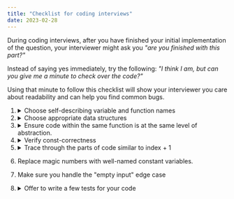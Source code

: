 ```yaml
---
title: "Checklist for coding interviews"
date: 2023-02-28
---
```

During coding interviews, after you have finished your initial implementation of the question, your interviewer might ask you _"are you finished with this part?"_

Instead of saying yes immediately, try the following:
_"I think I am, but can you give me a minute to check over the code?"_

Using that minute to follow this checklist will show your interviewer you care about readability and can help you find common bugs.

1. <details>
    <summary> Choose self-describing variable and function names </summary>

    For variable names, string together 2-4 words to describe the data. For example, `activeUsers` or `indexOfMaxHeight`. I like to use variables similar to `numFoo` or `isBar` for variables representing counts and booleans, respectively. For functions, use the "verb + noun" pattern. For example, `getThing()` or `isBar()`.

    Generally, avoid single-character names like `x`, unless you use `i` as a loop index for a small (2-5 line) singly-nested loop.
    </details>

2. <details>
    <summary> Choose appropriate data structures  </summary>

    Every data structure has a prototypical element access style, query to run against the data, or both. Here is a non-exhaustive list.

    | Data structure | Traversal pattern                              | Query                                       |
    | -------------- | ---------------------------------------------- | ------------------------------------------- |
    | Queue          | Accessing the single least recently added item | -                                           |
    | Stack          | Accessing the single most recently added item  | -                                           |
    | Vector         | Accessing arbitrary elements by index          | -                                           |
    | Heap           | -                                              | What is the smallest element contained?     |
    | Map            | Access all key-value pairs in arbitrary order  | What is the value associated with this key? |
    | Set            | Accessing all elements in an arbitrary order   | Is this item in the data?                   |

    If you are accessing data from one of these data structures in a way other than the way listed in the table, you likely have chosen the wrong data structure. For example, if you only access the back of a vector and never access an element by its index, consider using a stack instead.

    Similarly, if you find yourself running a query like "is this item in the data" on a heap, consider using a set instead since membership tests are its raison-detre.
    </details>

3. <details>
    <summary> Ensure code within the same function is at the same level of abstraction. </summary>

    Consider this code:

    ```c++
    bool hasOverdueBooks(ID userId) {
        set<Loan> usersLoans = getLoansForUser(userId);
        for (const auto& loan : usersLoans) {
            string dueYear = atoi(loan.dueDate.substr(0, 4));
            string dueMonth = atoi(loan.dueDate.substr(5));
            if (dueYear < currentYear())
                return false;
            if (dueYear == currentYear() && dueMonth < currentMont())
                return false;
        }
        return true;
    }
    ```

    This code is hard for your interviewer to follow because it uses three distinct levels of abstraction in the same function. The first line speaks in the langauge of business objects - `user` and `loan` objects. The first two lines of the for-loop speak the language of string manipulation. The last four lines of the loop speak the language of date comparisons.

    Split this into three helper functions to match the three levels of abstraction.

    ```c++
    pair<int, int> parseYearAndMonth(const string& s) {
        // Code in this function uses "string" abstractions
        int year = s.substr(0, 4);
        int month = s.substr(5);
        return {year, month};
    }

    bool loanIsOverdue(const Loan &loan) {
        // Code in this function uses "date" abstractions
        pair<int, int> dueYearAndMonth = parseYearAndMonth(loan.dueDate);
        return dueYearAndMonth < make_pair(currentYear(), currentMonth());
    }

    bool hasOverdueBooks(ID userId) {
        // Code in this function uses "library" abstractions
        set<Loan> usersLoans = getLoansForUser(userId);
        return any_of(usersLoans.begin(), usersLoans.end(), loanIsOverdue);
    }
    ```

    Our new code is the same length as the old code, but can be more easily read.
    </details>

4. <details>
    <summary> Verify const-correctness </summary>

    If you can add `const` in front of variables or parameters, do so.
    </details>

5. <details>
    <summary> Trace through the parts of code similar to index + 1 </summary>

    Using `index + ` or `index - 1` is typical when accessing the previous or next element in a collection, but it is error-prone.
    </details>

6. Replace magic numbers with well-named constant variables.

7. Make sure you handle the "empty input" edge case

8. <details>
    <summary> Offer to write a few tests for your code </summary>

    If you've checked the previous seven steps items and are ready to move on, try:
    _"Should I write some tests for this function?"_

    Your interviewer would probably have asked you to write a test anyways and will appreciate your taking the initiative. Remember the acronym __ZOMBIE__ (zero, one, many, etc) when writing a comprehensive set of tests. You can learn more about that [here](https://hackernoon.com/zombie-testing-one-behavior-at-a-time-9s2m3zjo#:~:text=Pick%20Zombie%20representant,Scenarios%2C%20Simple%20Solutions).

    Some firms don't let you write tests. If you are interviewing at such a place, offer to instead trace through your code for a small input.
    </details>
